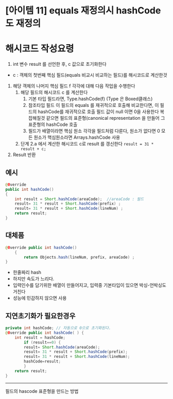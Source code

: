 # [아이템 11] equals 재정의시 hashCode도 재정의

# 해시코드 작성요령

1.  int 변수 result 를 선언한 후, c 값으로 초기화한다
- c : 객체의 첫번째 핵심 필드(equals 비교시 비교하는 필드)를 해시코드로 계산한것
1. 해당 객체의 나머지 핵심 필드 f 각각에 대해 다음 작업을 수행한다
    1. 해당 필드의 해시코드 c 를 계산한다
        1. 기본 타입 필드라면, Type.hashCode(f) (Type 은 Boxed클래스)
        2. 참조타입 필드
        이 필드의 equals 를 재귀적으로 호출해 비교한다면, 이 필드의 hashCode를 재귀적으로 호출
        필드 값이 null 이면 0을 사용한다
        복잡해질것 같으면 필드의 표준형(canonical representation 을 만들어 그 표준형의 hashCode 호출
        3. 필드가 배열이라면 핵심 원소 각각을 필드처럼 다룬다, 
        원소가 없다면 0
        모든 원소가 핵심원소라면 Arrays.hashCode 사용
    2. 단계 2.a 에서 계산한 해시코드 c로 result 를 갱신한다
    `result = 31 * result + c;`
2. Result 반환

## 예시

```java
@0verride 
public int hashCode() 
{ 
	int result = Short.hashCode(areaCode);  //areaCode : 필드
	result= 31 * result + Short.hashCode(prefix) ; 
	result= 31 * result + Short.hashCode(lineNum) ; 
	return result;
}
```

## 대체품

```java
@0verride public int hashCode() 
	{ 
		return Objects.hash(lineNum, prefix, areaCode) ;
}
```

- 한줄짜리 hash
- 하지만 속도가 느리다.
- 입력인수를 담기위한 배열이 만들어지고, 입력중 기본타입이 있으면 박싱-언박싱도 거친다
- 성능에 민감하지 않으면 사용

## 지연초기화가 필요한경우

```java
private int hashCode; // 자동으로 0으로 초기화된다.
@0verride public int hashCode( ) { 
	int result = hashCode;
		if (result==0) {
		result= Short.hashCode(areaCode); 
		result= 31 * result + Short.hashCode(prefix); 
		result= 31 * result + Short.hashCode(lineNum); 
		hashCode=result;
		}
	return result;
}
```

---

필드의 hascode 표준형을 만드는 방법
